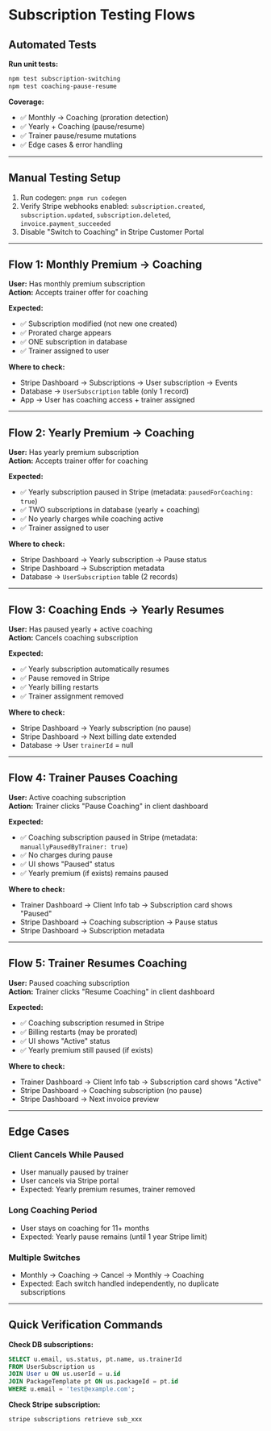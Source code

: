 # Subscription Testing Flows

## Automated Tests

**Run unit tests:**

```bash
npm test subscription-switching
npm test coaching-pause-resume
```

**Coverage:**

- ✅ Monthly → Coaching (proration detection)
- ✅ Yearly + Coaching (pause/resume)
- ✅ Trainer pause/resume mutations
- ✅ Edge cases & error handling

---

## Manual Testing Setup

1. Run codegen: `pnpm run codegen`
2. Verify Stripe webhooks enabled: `subscription.created`, `subscription.updated`, `subscription.deleted`, `invoice.payment_succeeded`
3. Disable "Switch to Coaching" in Stripe Customer Portal

---

## Flow 1: Monthly Premium → Coaching

**User:** Has monthly premium subscription  
**Action:** Accepts trainer offer for coaching

**Expected:**

- ✅ Subscription modified (not new one created)
- ✅ Prorated charge appears
- ✅ ONE subscription in database
- ✅ Trainer assigned to user

**Where to check:**

- Stripe Dashboard → Subscriptions → User subscription → Events
- Database → `UserSubscription` table (only 1 record)
- App → User has coaching access + trainer assigned

---

## Flow 2: Yearly Premium → Coaching

**User:** Has yearly premium subscription  
**Action:** Accepts trainer offer for coaching

**Expected:**

- ✅ Yearly subscription paused in Stripe (metadata: `pausedForCoaching: true`)
- ✅ TWO subscriptions in database (yearly + coaching)
- ✅ No yearly charges while coaching active
- ✅ Trainer assigned to user

**Where to check:**

- Stripe Dashboard → Yearly subscription → Pause status
- Stripe Dashboard → Subscription metadata
- Database → `UserSubscription` table (2 records)

---

## Flow 3: Coaching Ends → Yearly Resumes

**User:** Has paused yearly + active coaching  
**Action:** Cancels coaching subscription

**Expected:**

- ✅ Yearly subscription automatically resumes
- ✅ Pause removed in Stripe
- ✅ Yearly billing restarts
- ✅ Trainer assignment removed

**Where to check:**

- Stripe Dashboard → Yearly subscription (no pause)
- Stripe Dashboard → Next billing date extended
- Database → User `trainerId` = null

---

## Flow 4: Trainer Pauses Coaching

**User:** Active coaching subscription  
**Action:** Trainer clicks "Pause Coaching" in client dashboard

**Expected:**

- ✅ Coaching subscription paused in Stripe (metadata: `manuallyPausedByTrainer: true`)
- ✅ No charges during pause
- ✅ UI shows "Paused" status
- ✅ Yearly premium (if exists) remains paused

**Where to check:**

- Trainer Dashboard → Client Info tab → Subscription card shows "Paused"
- Stripe Dashboard → Coaching subscription → Pause status
- Stripe Dashboard → Subscription metadata

---

## Flow 5: Trainer Resumes Coaching

**User:** Paused coaching subscription  
**Action:** Trainer clicks "Resume Coaching" in client dashboard

**Expected:**

- ✅ Coaching subscription resumed in Stripe
- ✅ Billing restarts (may be prorated)
- ✅ UI shows "Active" status
- ✅ Yearly premium still paused (if exists)

**Where to check:**

- Trainer Dashboard → Client Info tab → Subscription card shows "Active"
- Stripe Dashboard → Coaching subscription (no pause)
- Stripe Dashboard → Next invoice preview

---

## Edge Cases

### Client Cancels While Paused

- User manually paused by trainer
- User cancels via Stripe portal
- Expected: Yearly premium resumes, trainer removed

### Long Coaching Period

- User stays on coaching for 11+ months
- Expected: Yearly pause remains (until 1 year Stripe limit)

### Multiple Switches

- Monthly → Coaching → Cancel → Monthly → Coaching
- Expected: Each switch handled independently, no duplicate subscriptions

---

## Quick Verification Commands

**Check DB subscriptions:**

```sql
SELECT u.email, us.status, pt.name, us.trainerId
FROM UserSubscription us
JOIN User u ON us.userId = u.id
JOIN PackageTemplate pt ON us.packageId = pt.id
WHERE u.email = 'test@example.com';
```

**Check Stripe subscription:**

```bash
stripe subscriptions retrieve sub_xxx
```
